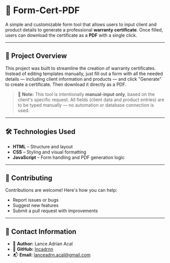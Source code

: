 # 📄 Form-Cert-PDF

A simple and customizable form tool that allows users to input client and product details to generate a professional **warranty certificate**. Once filled, users can download the certificate as a **PDF** with a single click.

---

## 📝 Project Overview

This project was built to streamline the creation of warranty certificates. Instead of editing templates manually, just fill out a form with all the needed details — including client information and products — and click "Generate" to create a certificate. Then download it directly as a PDF.

> 🧾 **Note:** This tool is intentionally **manual-input only**, based on the client's specific request. All fields (client data and product entries) are to be typed manually — no automation or database connection is used.

---

## 🛠️ Technologies Used

- **HTML** – Structure and layout  
- **CSS** – Styling and visual formatting  
- **JavaScript** – Form handling and PDF generation logic

---

## 🤝 Contributing

Contributions are welcome! Here's how you can help:

- Report issues or bugs  
- Suggest new features  
- Submit a pull request with improvements  

---

## 📧 Contact Information

- 👤 **Author:** Lance Adrian Acal  
- 🐙 **GitHub:** [lncadrnn](https://github.com/lncadrnn)  
- 📬 **Email:** lanceadrn.acal@gmail.com
